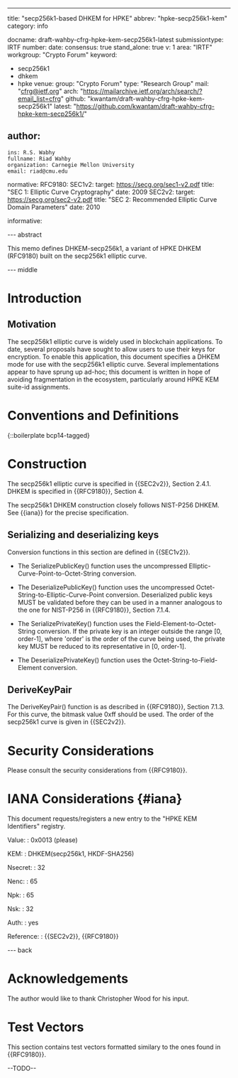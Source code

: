 ---
title: "secp256k1-based DHKEM for HPKE"
abbrev: "hpke-secp256k1-kem"
category: info

docname: draft-wahby-cfrg-hpke-kem-secp256k1-latest
submissiontype: IRTF
number:
date:
consensus: true
stand_alone: true
v: 1
area: "IRTF"
workgroup: "Crypto Forum"
keyword:
 - secp256k1
 - dhkem
 - hpke
venue:
  group: "Crypto Forum"
  type: "Research Group"
  mail: "cfrg@ietf.org"
  arch: "https://mailarchive.ietf.org/arch/search/?email_list=cfrg"
  github: "kwantam/draft-wahby-cfrg-hpke-kem-secp256k1"
  latest: "https://github.com/kwantam/draft-wahby-cfrg-hpke-kem-secp256k1/"

author:
 -
    ins: R.S. Wabhy
    fullname: Riad Wahby
    organization: Carnegie Mellon University
    email: riad@cmu.edu

normative:
  RFC9180:
  SEC1v2:
    target: https://secg.org/sec1-v2.pdf
    title: "SEC 1: Elliptic Curve Cryptography"
    date: 2009
  SEC2v2:
    target: https://secg.org/sec2-v2.pdf
    title: "SEC 2: Recommended Elliptic Curve Domain Parameters"
    date: 2010

informative:

--- abstract

This memo defines DHKEM-secp256k1, a variant of HPKE DHKEM (RFC9180)
built on the secp256k1 elliptic curve.

--- middle

# Introduction

## Motivation

The secp256k1 elliptic curve is widely used in blockchain applications.
To date, several proposals have sought to allow users to use their keys
    for encryption.
To enable this application, this document specifies a DHKEM mode for use
    with the secp256k1 elliptic curve.
Several implementations appear to have sprung up ad-hoc; this document is
    written in hope of avoiding fragmentation in the ecosystem, particularly
    around HPKE KEM suite-id assignments.

# Conventions and Definitions

{::boilerplate bcp14-tagged}

# Construction

The secp256k1 elliptic curve is specified in {{SEC2v2}}, Section 2.4.1.
DHKEM is specified in {{RFC9180}}, Section 4.

The secp256k1 DHKEM construction closely follows NIST-P256 DHKEM. See
    {{iana}} for the precise specification.

## Serializing and deserializing keys

Conversion functions in this section are defined in {{SEC1v2}}.

- The SerializePublicKey() function uses the uncompressed Elliptic-Curve-Point-to-Octet-String conversion.

- The DeserializePublicKey() function uses the uncompressed Octet-String-to-Elliptic-Curve-Point conversion.
  Deserialized public keys MUST be validated before they can be used in a
  manner analogous to the one for NIST-P256 in {{RFC9180}}, Section 7.1.4.

- The SerializePrivateKey() function uses the Field-Element-to-Octet-String conversion.
  If the private key is an integer outside the range [0, order-1], where 'order' is
  the order of the curve being used, the private key MUST be reduced to its
  representative in [0, order-1].

- The DeserializePrivateKey() function uses the Octet-String-to-Field-Element conversion.

## DeriveKeyPair

The DeriveKeyPair() function is as described in {{RFC9180}}, Section 7.1.3.
For this curve, the bitmask value 0xff should be used.
The order of the secp256k1 curve is given in {{SEC2v2}}.

# Security Considerations

Please consult the security considerations from {{RFC9180}}.

# IANA Considerations {#iana}

This document requests/registers a new entry to the "HPKE KEM Identifiers"
 registry.

 Value:
 : 0x0013 (please)

 KEM:
 : DHKEM(secp256k1, HKDF-SHA256)

 Nsecret:
 : 32

 Nenc:
 : 65

 Npk:
 : 65

 Nsk:
 : 32

 Auth:
 : yes

 Reference:
 : {{SEC2v2}}, {{RFC9180}}

--- back

# Acknowledgements

The author would like to thank
Christopher Wood for his input.

# Test Vectors

This section contains test vectors formatted similary to the ones
found in {{RFC9180}}.

--TODO--
